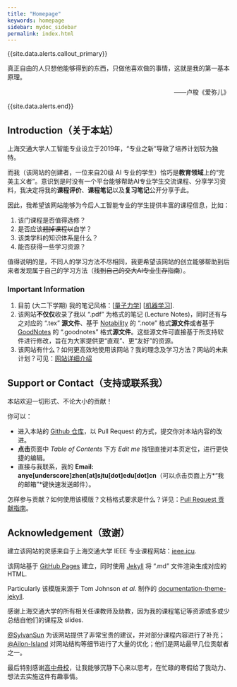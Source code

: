 ```yaml
---
title: "Homepage"
keywords: homepage
sidebar: mydoc_sidebar
permalink: index.html
---
```


{{site.data.alerts.callout_primary}}
<p>真正自由的人只想他能够得到的东西，只做他喜欢做的事情，这就是我的第一基本原理。</p>
<p align="right">——卢梭《爱弥儿》</p>
{{site.data.alerts.end}}

## Introduction（关于本站）

上海交通大学人工智能专业设立于2019年，“专业之新”导致了培养计划较为独特。

而我（该网站的创建者，一位来自20级 AI 专业的学生）恰巧是**教育领域**上的“完美主义者”。意识到是时没有一个平台能够帮助AI专业学生交流课程、分享学习资料，我决定将我的**课程评价**、**课程笔记**以及**复习笔记**公开分享于此。

因此，我希望该网站能够为今后人工智能专业的学生提供丰富的课程信息，比如：

1. 该门课程是否值得选修？
2. 是否应该~~翘掉课程以~~自学？
3. 该类学科的知识体系是什么？
4. 能否获得一些学习资源？

值得说明的是，不同人的学习方法不尽相同，我更希望该网站的创立能够帮助到后来者发现属于自己的学习方法（~~找到自己的交大AI专业生存指南~~）。

### Important Information

1. 目前 (大二下学期) 我的笔记风格：[[量子力学](Rsr_pdf/IQM.pdf)] [[机器学习](Rsr_pdf/ML.pdf)].
1. 该网站**不仅仅**收录了我以 “.pdf” 为格式的笔记 (Lecture Notes)，同时还有与之对应的 “.tex” **源文件**、基于 [Notability](https://notability.com/zh-Hans) 的 “.note” 格式**源文件**或者基于 [GoodNotes](https://www.goodnotes.com) 的 “.goodnotes” 格式**源文件**。这些源文件可直接基于所支持软件进行修改，旨在为大家提供更“直观”、更“友好”的资源。
2. 该网站有什么？如何更高效地使用该网站？我的理念及学习方法？网站的未来计划？可见：[网站详细介绍](mydoc_details.html)



## Support or Contact（支持或联系我）

本站欢迎一切形式、不论大小的贡献！

你可以：

- 进入本站的 [Github 仓库](https://github.com/aisjtu/aisjtu.github.io)，以 Pull Request 的方式，提交你对本站内容的改进。
- **点击**页面中 *Table of Contents* 下方 *Edit me* 按钮直接对本页定位，进行更快捷的编辑。
- 直接与我联系，我的 **Email: anye[underscore]zhen[at]sjtu[dot]edu[dot]cn**（可以点击页面上方*“我的邮箱”*键快速发送邮件）。

怎样参与贡献？如何使用该模版？文档格式要求是什么？详见：[Pull Request 贡献指南](mydoc_format_req.html)。



## Acknowledgement（致谢）


建立该网站的灵感来自于上海交通大学 IEEE 专业课程网站：[ieee.icu](https://ieee.icu/#/).

该网站基于 [GitHub Pages](https://pages.github.com) 建立，同时使用 [Jekyll](https://jekyllrb.com) 将 “.md” 文件渲染生成对应的 HTML. 

<span class="label label-danger">Particularly</span> 该模版来源于 Tom Johnson *et al.* 制作的 [documentation-theme-jekyll](https://github.com/tomjoht/documentation-theme-jekyll).

感谢上海交通大学的所有相关任课教师及助教，因为我的课程笔记等资源或多或少总结自他们的课程及 slides.

[@SylvanSun](https://github.com/SylvanSun) 为该网站提供了非常宝贵的建议，并对部分课程内容进行了补充；[@Ailon-Island](https://github.com/Ailon-Island) 对网站结构等细节进行了大量的优化；他们是网站最早几位贡献者之一。

最后特别感谢<a href="#" data-toggle="tooltip" data-original-title="{{site.data.glossary.BNDS}}">高中母校</a>，让我能够沉静下心来以思考，在忙碌的寒假给了我动力、想法去实施这件有趣事情。
